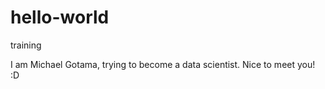 # hello-world
training

I am Michael Gotama, trying to become a data scientist. Nice to meet you!
:D
